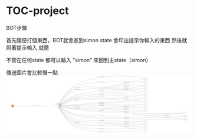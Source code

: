 # TOC-project
<p> BOT步驟
<p> 首先隨便打個東西，BOT就會進到simon state 會印出提示你輸入的東西 然後就照著提示輸入 就醬
<p> 不管在任何state 都可以輸入 "simon" 來回到主state（simon）
<p> 傳送圖片會比較慢一點
<img src=https://github.com/frank870622/TOC-project/blob/master/fsm.png>
  
  
  
